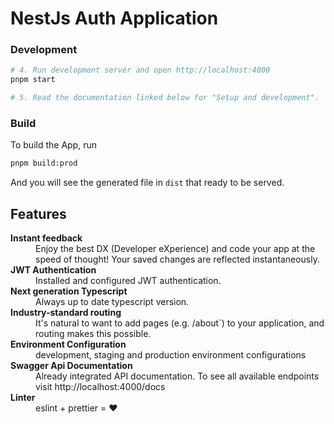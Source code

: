 # NestJs Auth Application

### Development

```bash
# 4. Run development server and open http://localhost:4000
pnpm start

# 5. Read the documentation linked below for "Setup and development".
```

### Build

To build the App, run

```bash
pnpm build:prod
```

And you will see the generated file in `dist` that ready to be served.

## Features

<dl>
  <!-- <dt><b>Quick scaffolding</b></dt>
  <dd>Create modules, services, controller - right from the CLI!</dd> -->

  <dt><b>Instant feedback</b></dt>
  <dd>Enjoy the best DX (Developer eXperience) and code your app at the speed of thought! Your saved changes are reflected instantaneously.</dd>

  <dt><b>JWT Authentication</b></dt>
  <dd>Installed and configured JWT authentication.</dd>

  <dt><b>Next generation Typescript</b></dt>
  <dd>Always up to date typescript version.</dd>

  <dt><b>Industry-standard routing</b></dt>
  <dd>It's natural to want to add pages (e.g. /about`) to your application, and routing makes this possible.</dd>

  <dt><b>Environment Configuration</b></dt>
  <dd>development, staging and production environment configurations</dd>

  <dt><b>Swagger Api Documentation</b></dt>
  <dd>Already integrated API documentation. To see all available endpoints visit http://localhost:4000/docs</dd>

  <dt><b>Linter</b></dt>  
  <dd>eslint + prettier = ❤️</dd>
</dl>

